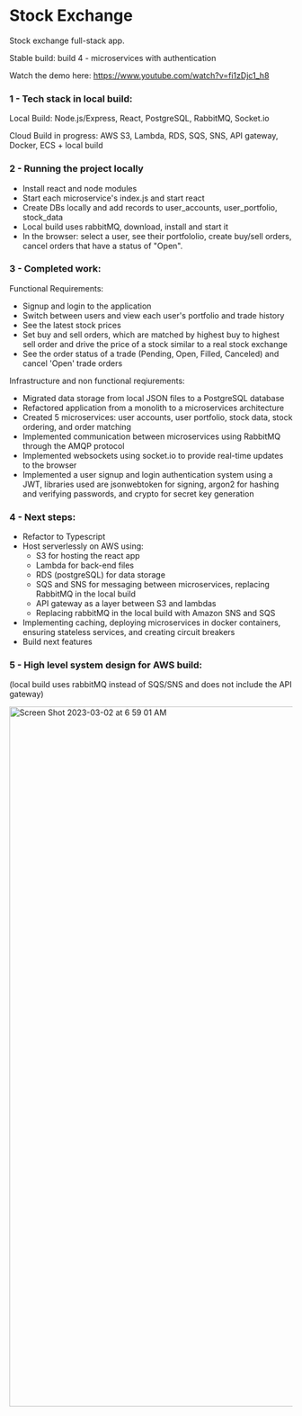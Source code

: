 # Stock Exchange

Stock exchange full-stack app.

Stable build: build 4 - microservices with authentication

Watch the demo here: https://www.youtube.com/watch?v=fi1zDjc1_h8 

### 1 - Tech stack in local build:

Local Build: Node.js/Express, React, PostgreSQL, RabbitMQ, Socket.io

Cloud Build in progress: AWS S3, Lambda, RDS, SQS, SNS, API gateway, Docker, ECS + local build

### 2 - Running the project locally

-  Install react and node modules
-  Start each microservice's index.js and start react
-  Create DBs locally and add records to user_accounts, user_portfolio, stock_data
-  Local build uses rabbitMQ, download, install and start it
-  In the browser: select a user, see their portfololio, create buy/sell orders, cancel orders that have a status of "Open".

### 3 - Completed work:

Functional Requirements:

-  Signup and login to the application
-  Switch between users and view each user's portfolio and trade history
-  See the latest stock prices
-  Set buy and sell orders, which are matched by highest buy to highest sell order and drive the price of a stock similar to a real stock exchange
-  See the order status of a trade (Pending, Open, Filled, Canceled) and cancel 'Open' trade orders

Infrastructure and non functional reqiurements:

-  Migrated data storage from local JSON files to a PostgreSQL database
-  Refactored application from a monolith to a microservices architecture
-  Created 5 microservices: user accounts, user portfolio, stock data, stock ordering, and order matching
-  Implemented communication between microservices using RabbitMQ through the AMQP protocol
-  Implemented websockets using socket.io to provide real-time updates to the browser
-  Implemented a user signup and login authentication system using a JWT, libraries used are jsonwebtoken for signing, argon2 for hashing and verifying passwords, and crypto for secret key generation

### 4 - Next steps:

- Refactor to Typescript
- Host serverlessly on AWS using:
   -  S3 for hosting the react app
   -  Lambda for back-end files
   -  RDS (postgreSQL) for data storage
   -  SQS and SNS for messaging between microservices, replacing RabbitMQ in the local build
   -  API gateway as a layer between S3 and lambdas
   -  Replacing rabbitMQ in the local build with Amazon SNS and SQS
-  Implementing caching, deploying microservices in docker containers, ensuring stateless services, and creating circuit breakers
-  Build next features

### 5 - High level system design for AWS build:

(local build uses rabbitMQ instead of SQS/SNS and does not include the API gateway)

<img width="1245" alt="Screen Shot 2023-03-02 at 6 59 01 AM" src="https://user-images.githubusercontent.com/52921619/222810242-33159bfc-c21d-4a5b-b285-f711f8527d66.png">
